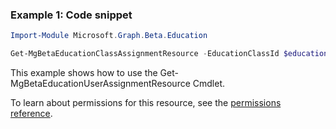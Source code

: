 ### Example 1: Code snippet

```powershell
Import-Module Microsoft.Graph.Beta.Education

Get-MgBetaEducationClassAssignmentResource -EducationClassId $educationClassId -EducationAssignmentId $educationAssignmentId
```
This example shows how to use the Get-MgBetaEducationUserAssignmentResource Cmdlet.

To learn about permissions for this resource, see the [permissions reference](/graph/permissions-reference).

